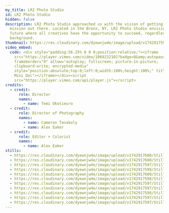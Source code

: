 ```yaml
---
my_title: LR2 Photo Studio
id: LR2 Photo Studio
hidden: false
description: LR2 Photo Studio approached us with the vision of getting their
  mission out there. Located in the Bronx, NY, LR2 Photo Studio envisions a
  future where all creatives have the opportunity to succeed, regardless of
  background.
thumbnail: https://res.cloudinary.com/dyewnjw4e/image/upload/v1742917598/Stills_4.11.1_xucyzu.jpg
video_embed:
  code: <div style="padding:56.25% 0 0 0;position:relative;"><iframe
    src="https://player.vimeo.com/video/1069232102?badge=0&amp;autopause=0&amp;player_id=0&amp;app_id=58479"
    frameborder="0" allow="autoplay; fullscreen; picture-in-picture;
    clipboard-write; encrypted-media"
    style="position:absolute;top:0;left:0;width:100%;height:100%;" title="LR2
    Mini Doc"></iframe></div><script
    src="https://player.vimeo.com/api/player.js"></script>
credits:
  - credit:
      role: Director
      names:
        - name: Temi Okotieuro
  - credit:
      role: Director of Photography
      names:
        - name: Cameron Tavakoly
        - name: Alex Eaker
  - credit:
      role: Editor + Colorist
      names:
        - name: Alex Eaker
stills:
  - https://res.cloudinary.com/dyewnjw4e/image/upload/v1742917600/Stills_5.2.1_orlvoh.jpg
  - https://res.cloudinary.com/dyewnjw4e/image/upload/v1742917600/Stills_4.25.1_xcde7d.jpg
  - https://res.cloudinary.com/dyewnjw4e/image/upload/v1742917597/Stills_4.1.1_nvryyp.jpg
  - https://res.cloudinary.com/dyewnjw4e/image/upload/v1742917598/Stills_4.3.1_tbjdrv.jpg
  - https://res.cloudinary.com/dyewnjw4e/image/upload/v1742917600/Stills_4.19.1_kvo4hs.jpg
  - https://res.cloudinary.com/dyewnjw4e/image/upload/v1742917598/Stills_4.9.1_qhy8ow.jpg
  - https://res.cloudinary.com/dyewnjw4e/image/upload/v1742917597/Stills_2.2.1_j8ennp.jpg
  - https://res.cloudinary.com/dyewnjw4e/image/upload/v1742917597/Stills_1.5.1_c0grw7.jpg
  - https://res.cloudinary.com/dyewnjw4e/image/upload/v1742917598/Stills_1.33.1_lgntsv.jpg
  - https://res.cloudinary.com/dyewnjw4e/image/upload/v1742917597/Stills_1.35.1_yzhy3s.jpg
  - https://res.cloudinary.com/dyewnjw4e/image/upload/v1742917597/Stills_1.29.1_k9j0y9.jpg
---
```

